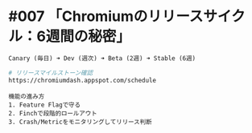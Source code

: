# #007 「Chromiumのリリースサイクル：6週間の秘密」

```markdown
Canary (毎日) ➜ Dev (週次) ➜ Beta (2週) ➜ Stable (6週)
```

```bash
# リリースマイルストーン確認
https://chromiumdash.appspot.com/schedule
```

```text
機能の進み方
1. Feature Flagで守る
2. Finchで段階的ロールアウト
3. Crash/Metricをモニタリングしてリリース判断
```
